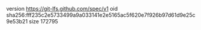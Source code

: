 version https://git-lfs.github.com/spec/v1
oid sha256:fff235c2e5733499a9a033141e2e5165ac5f620e7f926b97d61d9e25c9e53b21
size 172795
